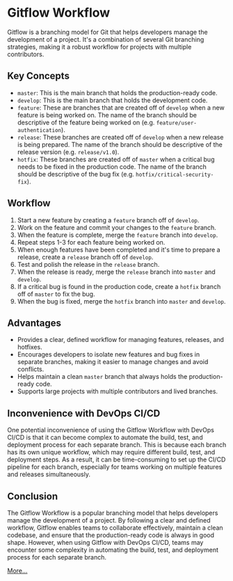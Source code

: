 # Gitflow Workflow

Gitflow is a branching model for Git that helps developers manage the development of a project. It's a combination of several Git branching strategies, making it a robust workflow for projects with multiple contributors. 

## Key Concepts
- `master`: This is the main branch that holds the production-ready code. 
- `develop`: This is the main branch that holds the development code. 
- `feature`: These are branches that are created off of `develop` when a new feature is being worked on. The name of the branch should be descriptive of the feature being worked on (e.g. `feature/user-authentication`). 
- `release`: These branches are created off of `develop` when a new release is being prepared. The name of the branch should be descriptive of the release version (e.g. `release/v1.0`).
- `hotfix`: These branches are created off of `master` when a critical bug needs to be fixed in the production code. The name of the branch should be descriptive of the bug fix (e.g. `hotfix/critical-security-fix`). 

## Workflow
1. Start a new feature by creating a `feature` branch off of `develop`. 
2. Work on the feature and commit your changes to the `feature` branch. 
3. When the feature is complete, merge the `feature` branch into `develop`. 
4. Repeat steps 1-3 for each feature being worked on. 
5. When enough features have been completed and it's time to prepare a release, create a `release` branch off of `develop`. 
6. Test and polish the release in the `release` branch. 
7. When the release is ready, merge the `release` branch into `master` and `develop`. 
8. If a critical bug is found in the production code, create a `hotfix` branch off of `master` to fix the bug. 
9. When the bug is fixed, merge the `hotfix` branch into `master` and `develop`. 

## Advantages
- Provides a clear, defined workflow for managing features, releases, and hotfixes. 
- Encourages developers to isolate new features and bug fixes in separate branches, making it easier to manage changes and avoid conflicts. 
- Helps maintain a clean `master` branch that always holds the production-ready code. 
- Supports large projects with multiple contributors and lived branches. 

## Inconvenience with DevOps CI/CD
One potential inconvenience of using the Gitflow Workflow with DevOps CI/CD is that it can become complex to automate the build, test, and deployment process for each separate branch. This is because each branch has its own unique workflow, which may require different build, test, and deployment steps. As a result, it can be time-consuming to set up the CI/CD pipeline for each branch, especially for teams working on multiple features and releases simultaneously.

## Conclusion
The Gitflow Workflow is a popular branching model that helps developers manage the development of a project. By following a clear and defined workflow, Gitflow enables teams to collaborate effectively, maintain a clean codebase, and ensure that the production-ready code is always in good shape. However, when using Gitflow with DevOps CI/CD, teams may encounter some complexity in automating the build, test, and deployment process for each separate branch.


[More...](https://www.atlassian.com/git/tutorials/comparing-workflows/gitflow-workflow#:~:text=What%20is%20Gitflow%3F,lived%20branches%20and%20larger%20commits.%20?)